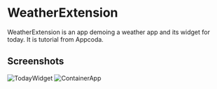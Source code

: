 WeatherExtension
==========

WeatherExtension is an app demoing a weather app and its widget for today. It is tutorial from Appcoda.

## Screenshots
![TodayWidget](https://github.com/soapyigu/30SwiftProjects/blob/master/Project%2017%20-%20WeatherExtension/TodayWidget.png)
![ContainerApp](https://github.com/soapyigu/30SwiftProjects/blob/master/Project%2017%20-%20WeatherExtension/ContainerApp.png)
